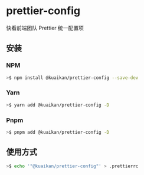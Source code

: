 # prettier-config

快看前端团队 Prettier 统一配置项

## 安装

### NPM

```bash
>$ npm install @kuaikan/prettier-config --save-dev
```

### Yarn

```bash
>$ yarn add @kuaikan/prettier-config -D
```

### Pnpm

```bash
>$ pnpm add @kuaikan/prettier-config -D
```

## 使用方式

```bash
>$ echo '"@kuaikan/prettier-config"' > .prettierrc
```
